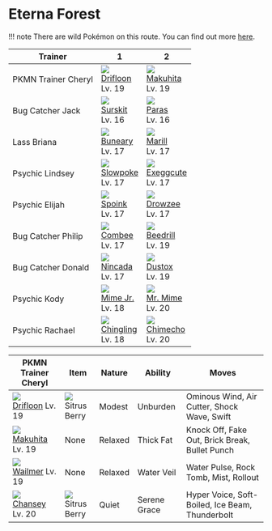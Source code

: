 # Eterna Forest

!!! note
    There are wild Pokémon on this route. You can find out more [here](/wild_pokemon/eterna_forest/).


Trainer             | 1                                   | 2                                   
---                 | ---                                 | ---                                 
PKMN Trainer Cheryl | ![][425]<br> [Drifloon]<br> Lv. 19  | ![][296]<br> [Makuhita]<br> Lv. 19  | ![][320]<br> [Wailmer]<br> Lv. 19   | ![][113]<br> [Chansey]<br> Lv. 20   
Bug Catcher Jack    | ![][283]<br> [Surskit]<br> Lv. 16   | ![][046]<br> [Paras]<br> Lv. 16     | ![][048]<br> [Venonat]<br> Lv. 16   
Lass Briana         | ![][427]<br> [Buneary]<br> Lv. 17   | ![][183]<br> [Marill]<br> Lv. 17    
Psychic Lindsey     | ![][079]<br> [Slowpoke]<br> Lv. 17  | ![][102]<br> [Exeggcute]<br> Lv. 17 | ![][177]<br> [Natu]<br> Lv. 17      
Psychic Elijah      | ![][325]<br> [Spoink]<br> Lv. 17    | ![][096]<br> [Drowzee]<br> Lv. 17   | ![][343]<br> [Baltoy]<br> Lv. 17    
Bug Catcher Philip  | ![][415]<br> [Combee]<br> Lv. 17    | ![][015]<br> [Beedrill]<br> Lv. 19  
Bug Catcher Donald  | ![][290]<br> [Nincada]<br> Lv. 17   | ![][269]<br> [Dustox]<br> Lv. 19    
Psychic Kody        | ![][439]<br> [Mime Jr.]<br> Lv. 18  | ![][122]<br> [Mr. Mime]<br> Lv. 20  
Psychic Rachael     | ![][433]<br> [Chingling]<br> Lv. 18 | ![][358]<br> [Chimecho]<br> Lv. 20  

PKMN Trainer Cheryl | Item          | Nature  | Ability       | Moves
---                 | ---           | ---     | ---           | ---
![][425]<br> [Drifloon] Lv. 19        | ![][sitrus-berry]<br> Sitrus Berry      | Modest   | Unburden            | Ominous Wind, Air Cutter, Shock Wave, Swift
![][296]<br> [Makuhita] Lv. 19        | None                                    | Relaxed  | Thick Fat           | Knock Off, Fake Out, Brick Break, Bullet Punch
![][320]<br> [Wailmer] Lv. 19         | None                                    | Relaxed  | Water Veil          | Water Pulse, Rock Tomb, Mist, Rollout
![][113]<br> [Chansey] Lv. 20         | ![][sitrus-berry]<br> Sitrus Berry      | Quiet    | Serene Grace        | Hyper Voice, Soft-Boiled, Ice Beam, Thunderbolt


[Beedrill]: /pokemon_changes/015/
[Paras]: /pokemon_changes/046/
[Venonat]: /pokemon_changes/048/
[Slowpoke]: /pokemon_changes/079/
[Drowzee]: /pokemon_changes/096/
[Exeggcute]: /pokemon_changes/102/
[Chansey]: /pokemon_changes/113/
[Mr. Mime]: /pokemon_changes/122/
[Natu]: /pokemon_changes/177/
[Marill]: /pokemon_changes/183/
[Dustox]: /pokemon_changes/269/
[Surskit]: /pokemon_changes/283/
[Nincada]: /pokemon_changes/290/
[Makuhita]: /pokemon_changes/296/
[Wailmer]: /pokemon_changes/320/
[Spoink]: /pokemon_changes/325/
[Baltoy]: /pokemon_changes/343/
[Chimecho]: /pokemon_changes/358/
[Combee]: /pokemon_changes/415/
[Drifloon]: /pokemon_changes/425/
[Buneary]: /pokemon_changes/427/
[Chingling]: /pokemon_changes/433/
[Mime Jr.]: /pokemon_changes/439/
[sitrus-berry]: /img/items/sitrus-berry.png
[015]: /img/pokemon/015.png
[046]: /img/pokemon/046.png
[048]: /img/pokemon/048.png
[079]: /img/pokemon/079.png
[096]: /img/pokemon/096.png
[102]: /img/pokemon/102.png
[113]: /img/pokemon/113.png
[122]: /img/pokemon/122.png
[177]: /img/pokemon/177.png
[183]: /img/pokemon/183.png
[269]: /img/pokemon/269.png
[283]: /img/pokemon/283.png
[290]: /img/pokemon/290.png
[296]: /img/pokemon/296.png
[320]: /img/pokemon/320.png
[325]: /img/pokemon/325.png
[343]: /img/pokemon/343.png
[358]: /img/pokemon/358.png
[415]: /img/pokemon/415.png
[425]: /img/pokemon/425.png
[427]: /img/pokemon/427.png
[433]: /img/pokemon/433.png
[439]: /img/pokemon/439.png
